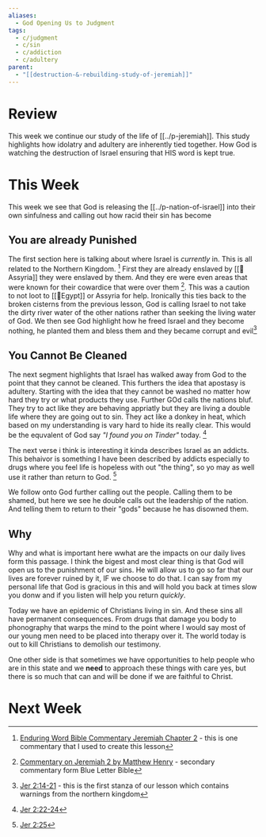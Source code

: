 ```yaml
---
aliases:
  - God Opening Us to Judgment
tags:
  - c/judgment
  - c/sin
  - c/addiction
  - c/adultery
parent:
  - "[[destruction-&-rebuilding-study-of-jeremiah]]"
---
```

# Review
This week we continue our study of the life of [[../p-jeremiah]]. This study highlights how idolatry and adultery are inherently tied together. How God is watching the destruction of Israel ensuring that HIS word is kept true.
# This Week
This week we see that God is releasing the [[../p-nation-of-israel]] into their own sinfulness and calling out how racid their sin has become

## You are already Punished
The first section here is talking about where Israel is *currently* in.  This is all related to the Northern Kingdom. [^cite1] First they are already enslaved by [[📌Assyria]]  they were enslaved by them. And they ere were even areas that were known for their cowardice that were over them [^cite2].  This was a caution to not loot to [[📌Egypt]] or Assyria for help. Ironically this ties back to the broken cisterns from the previous lesson, God is calling Israel to not take the dirty river water of the other nations rather than seeking the living water of God. We then see God highlight how he freed Israel and they become nothing, he planted them and bless them and they became corrupt and evil[^b1]

[^cite1]: [Enduring Word Bible Commentary Jeremiah Chapter 2](https://enduringword.com/bible-commentary/jeremiah-2/) - this is one commentary that I used to create this lesson
[^cite2]: [Commentary on Jeremiah 2 by Matthew Henry](https://www.blueletterbible.org/Comm/mhc/Jer/Jer_002.cfm) - secondary commentary form Blue Letter Bible
[^b1]: [Jer 2:14-21](Jer%202.md) - this is the first stanza of our lesson which contains warnings from the northern kingdom


## You Cannot Be Cleaned
The next segment highlights that Israel has walked away from God to the point that they cannot be cleaned. This furthers the idea that apostasy is adultery. Starting with the idea that they cannot be washed no matter how hard they try or what products they use. Further GOd calls the nations bluf. They try to act like they are behaving appriatly but they are living a double life where they are going out to sin. They act like a donkey in heat, which based on my understanding is vary hard to hide its really clear. This would be the equvalent of God say *"I found you on Tinder"* today. [^b2]

[^b2]: [Jer 2:22-24](Jer%202.md)

The next verse i think is interesting it kinda describes Israel as an addicts. This behaivor is something I have been described by addicts especially to drugs where you feel life is hopeless with out "the thing", so yo may as well use it rather than return to God. [^b3]

[^b3]: [Jer 2:25](Jer%202.md)

We follow onto God further calling out the people. Calling them to be shamed, but here we see he double calls out the leadership of the nation. And telling them to return to their "gods" because he has disowned them.

## Why
Why and what is important here wwhat are the impacts on our daily lives form this passage. I think the bigest and most clear thing is that God will open us to the punishment of our sins. He will allow us to go so far that our lives are forever ruined by it, IF we choose to do that. I can say from my personal life that God is gracious in this and will hold you back at times slow you donw and if you listen will help you return *quickly*.

Today we have an epidemic of Christians living in sin. And these sins all have permanent consequences. From drugs that damage you body to phonography that warps the mind to the point where I would say most of our young men need to be placed into therapy over it. The world today is out to kill Christians to demolish our testimony.

One other side is that sometimes we have opportunities to help people who are in this state and we **need** to approach these things with care yes, but there is so much that can and will be done if we are faithful to Christ.
# Next Week